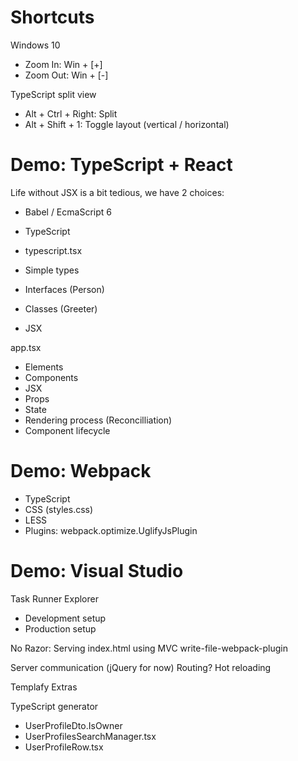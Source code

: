 
# Shortcuts

Windows 10
- Zoom In: Win + [+]
- Zoom Out: Win + [-]

TypeScript split view
- Alt + Ctrl + Right: Split
- Alt + Shift + 1: Toggle layout (vertical / horizontal)

# Demo: TypeScript + React

Life without JSX is a bit tedious, we have 2 choices:
- Babel / EcmaScript 6
- TypeScript

- typescript.tsx

- Simple types
- Interfaces (Person)
- Classes (Greeter)
- JSX

app.tsx

- Elements
- Components
- JSX
- Props
- State
- Rendering process (Reconcilliation)
- Component lifecycle

# Demo: Webpack

- TypeScript
- CSS (styles.css)
- LESS
- Plugins: webpack.optimize.UglifyJsPlugin

# Demo: Visual Studio

Task Runner Explorer
- Development setup
- Production setup

No Razor: Serving index.html using MVC write-file-webpack-plugin

Server communication (jQuery for now)
Routing?
Hot reloading

Templafy Extras

TypeScript generator
- UserProfileDto.IsOwner
- UserProfilesSearchManager.tsx
- UserProfileRow.tsx
